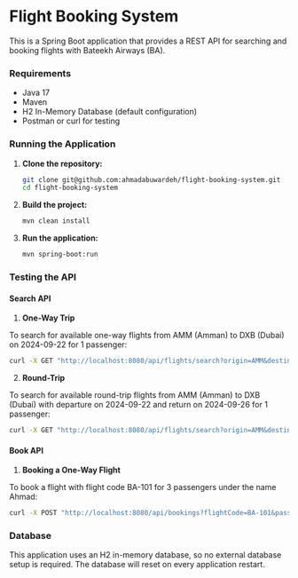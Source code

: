 # Flight Booking System

This is a Spring Boot application that provides a REST API for searching and booking flights with Bateekh Airways (BA).

### Requirements

- Java 17
- Maven
- H2 In-Memory Database (default configuration)
- Postman or curl for testing

### Running the Application

1. **Clone the repository:**
   ```bash
   git clone git@github.com:ahmadabuwardeh/flight-booking-system.git
   cd flight-booking-system

2. **Build the project:**
   ```bash
   mvn clean install

3. **Run the application:**
   ```bash
   mvn spring-boot:run

### Testing the API

#### Search API

1. **One-Way Trip**

To search for available one-way flights from AMM (Amman) to DXB (Dubai) on 2024-09-22 for 1 passenger:

```bash
curl -X GET "http://localhost:8080/api/flights/search?origin=AMM&destination=DXB&departureDate=2024-09-22&passengers=1"
```

2. **Round-Trip**

To search for available round-trip flights from AMM (Amman) to DXB (Dubai) with departure on 2024-09-22 and return on 2024-09-26 for 1 passenger:

```bash
curl -X GET "http://localhost:8080/api/flights/search?origin=AMM&destination=DXB&departureDate=2024-09-22&returnDate=2024-09-29&passengers=1"
```


#### Book API

1. **Booking a One-Way Flight**

To book a flight with flight code BA-101 for 3 passengers under the name Ahmad:

```bash
curl -X POST "http://localhost:8080/api/bookings?flightCode=BA-101&passengerName=Ahmad&passengers=3"
```

### Database

This application uses an H2 in-memory database, so no external database setup is required. The database will reset on every application restart.
